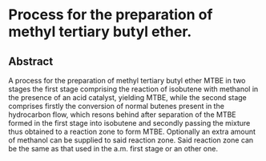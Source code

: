 # Process for the preparation of methyl tertiary butyl ether.

## Abstract
A process for the preparation of methyl tertiary butyl ether MTBE in two stages the first stage comprising the reaction of isobutene with methanol in the presence of an acid catalyst, yielding MTBE, while the second stage comprises firstly the conversion of normal butenes present in the hydrocarbon flow, which resons behind after separation of the MTBE formed in the first stage into isobutene and secondly passing the mixture thus obtained to a reaction zone to form MTBE. Optionally an extra amount of methanol can be supplied to said reaction zone. Said reaction zone can be the same as that used in the a.m. first stage or an other one.